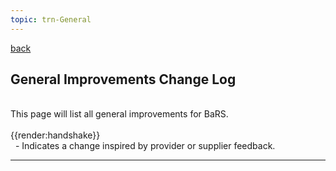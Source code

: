 ```yaml
---
topic: trn-General
---
```


<a href="#" onclick="history.back()">back</a>

## General Improvements Change Log
<br>
This page will list all general improvements for BaRS. 
<br>
<br>
<div class="imgHandshake">{{render:handshake}}</div> &nbsp; - Indicates a change inspired by provider or supplier feedback.
<p>
<hr>